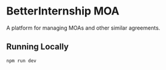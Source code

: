 # BetterInternship MOA

A platform for managing MOAs and other similar agreements.

## Running Locally

```bash
npm run dev
```
